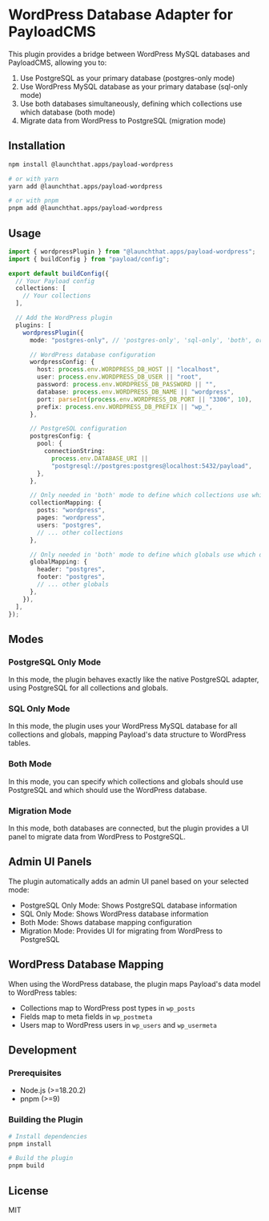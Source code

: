 # WordPress Database Adapter for PayloadCMS

This plugin provides a bridge between WordPress MySQL databases and PayloadCMS, allowing you to:

1. Use PostgreSQL as your primary database (postgres-only mode)
2. Use WordPress MySQL database as your primary database (sql-only mode)
3. Use both databases simultaneously, defining which collections use which database (both mode)
4. Migrate data from WordPress to PostgreSQL (migration mode)

## Installation

```bash
npm install @launchthat.apps/payload-wordpress

# or with yarn
yarn add @launchthat.apps/payload-wordpress

# or with pnpm
pnpm add @launchthat.apps/payload-wordpress
```

## Usage

```typescript
import { wordpressPlugin } from "@launchthat.apps/payload-wordpress";
import { buildConfig } from "payload/config";

export default buildConfig({
  // Your Payload config
  collections: [
    // Your collections
  ],

  // Add the WordPress plugin
  plugins: [
    wordpressPlugin({
      mode: "postgres-only", // 'postgres-only', 'sql-only', 'both', or 'migration'

      // WordPress database configuration
      wordpressConfig: {
        host: process.env.WORDPRESS_DB_HOST || "localhost",
        user: process.env.WORDPRESS_DB_USER || "root",
        password: process.env.WORDPRESS_DB_PASSWORD || "",
        database: process.env.WORDPRESS_DB_NAME || "wordpress",
        port: parseInt(process.env.WORDPRESS_DB_PORT || "3306", 10),
        prefix: process.env.WORDPRESS_DB_PREFIX || "wp_",
      },

      // PostgreSQL configuration
      postgresConfig: {
        pool: {
          connectionString:
            process.env.DATABASE_URI ||
            "postgresql://postgres:postgres@localhost:5432/payload",
        },
      },

      // Only needed in 'both' mode to define which collections use which database
      collectionMapping: {
        posts: "wordpress",
        pages: "wordpress",
        users: "postgres",
        // ... other collections
      },

      // Only needed in 'both' mode to define which globals use which database
      globalMapping: {
        header: "postgres",
        footer: "postgres",
        // ... other globals
      },
    }),
  ],
});
```

## Modes

### PostgreSQL Only Mode

In this mode, the plugin behaves exactly like the native PostgreSQL adapter, using PostgreSQL for all collections and globals.

### SQL Only Mode

In this mode, the plugin uses your WordPress MySQL database for all collections and globals, mapping Payload's data structure to WordPress tables.

### Both Mode

In this mode, you can specify which collections and globals should use PostgreSQL and which should use the WordPress database.

### Migration Mode

In this mode, both databases are connected, but the plugin provides a UI panel to migrate data from WordPress to PostgreSQL.

## Admin UI Panels

The plugin automatically adds an admin UI panel based on your selected mode:

- PostgreSQL Only Mode: Shows PostgreSQL database information
- SQL Only Mode: Shows WordPress database information
- Both Mode: Shows database mapping configuration
- Migration Mode: Provides UI for migrating from WordPress to PostgreSQL

## WordPress Database Mapping

When using the WordPress database, the plugin maps Payload's data model to WordPress tables:

- Collections map to WordPress post types in `wp_posts`
- Fields map to meta fields in `wp_postmeta`
- Users map to WordPress users in `wp_users` and `wp_usermeta`

## Development

### Prerequisites

- Node.js (>=18.20.2)
- pnpm (>=9)

### Building the Plugin

```bash
# Install dependencies
pnpm install

# Build the plugin
pnpm build
```

## License

MIT
